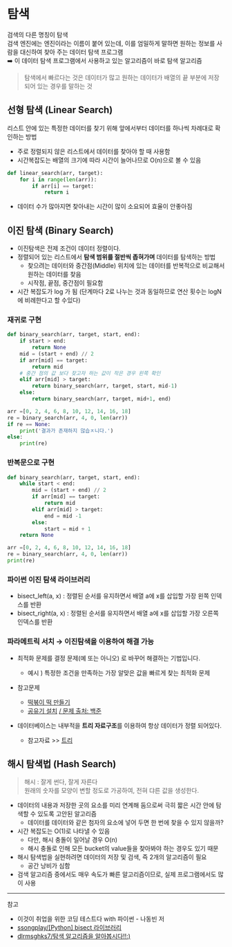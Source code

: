 # 탐색
검색의 다른 명칭이 탐색  
검색 엔진에는 엔진이라는 이름이 붙어 있는데, 이를 엄밀하게 말하면 원하는 정보를 사람을 대신하여 찾아 주는 데이터 탐색 프로그램  
➡️ 이 데이터 탐색 프로그램에서 사용하고 있는 알고리즘이 바로 탐색 알고리즘   

> 탐색에서 빠르다는 것은 데이터가 많고 원하는 데이터가 배열의 끝 부분에 저장되어 있는 경우를 말하는 것  
>

## 선형 탐색 (Linear Search)
리스트 안에 있는 특정한 데이터를 찾기 위해 앞에서부터 데이터를 하나씩 차례대로 확인하는 방법
- 주로 정렬되지 않은 리스트에서 데이터를 찾아야 할 때 사용함
- 시간복잡도는 배열의 크기에 따라 시간이 늘어나므로 O(n)으로 볼 수 있음
```python
def linear_search(arr, target):
    for i in range(len(arr)):
        if arr[i] == target:
            return i
```
- 데이터 수가 많아지면 찾아내는 시간이 많이 소요되어 효율이 안좋아짐

## 이진 탐색 (Binary Search)
- 이진탐색은 전제 조건이 데이터 정렬이다.
- 정렬되어 있는 리스트에서 **탐색 범위를 절반씩 좁혀가며** 데이터를 탐색하는 방법
    - 찾으려는 데이터와 중간점(Middle) 위치에 있는 데이터를 반복적으로 비교해서 원하는 데이터를 찾음
    - 시작점, 끝점, 중간점이 필요함
- 시간 복잡도가 log 가 됨 (단계마다 2로 나누는 것과 동일하므로 연산 횟수는 logN에 비례한다고 할 수있다)

### 재귀로 구현
```python
def binary_search(arr, target, start, end):
    if start > end:
        return None
    mid = (start + end) // 2
    if arr[mid] == target:
        return mid
    # 중간 점의 값 보다 찾고자 하는 값이 작은 경우 왼쪽 확인
    elif arr[mid] > target:
        return binary_search(arr, target, start, mid-1)
    else:
        return binary_search(arr, target, mid+1, end)

arr =[0, 2, 4, 6, 8, 10, 12, 14, 16, 18]
re = binary_search(arr, 4, 0, len(arr))
if re == None:
    print('결과가 존재하지 않습ㅈ니다.')
else:
    print(re)
```

### 반복문으로 구현
```python
def binary_search(arr, target, start, end):
    while start < end:
        mid = (start + end) // 2
        if arr[mid] == target:
            return mid
        elif arr[mid] > target:
            end = mid -1
        else:
            start = mid + 1
    return None

arr =[0, 2, 4, 6, 8, 10, 12, 14, 16, 18]
re = binary_search(arr, 4, 0, len(arr))
print(re)
```

### 파이썬 이진 탐색 라이브러리
- bisect_left(a, x) : 정렬된 순서를 유지하면서 배열 a에 x를 삽입할 가장 왼쪽 인덱스를 반환
- bisect_right(a, x) :  정렬된 순서를 유지하면서 배열 a에 x를 삽입할 가장 오른쪽 인덱스를 반환

### 파라메트릭 서치 → 이진탐색을 이용하여 해결 가능
- 최적화 문제를 결정 문제(예 또는 아니오) 로 바꾸어 해결하는 기법입니다.
    - 예시 ) 특정한 조건을 만족하는 가장 알맞은 값을 빠르게 찾는 최적화 문제
- 참고문제
    - [떡볶이 떡 만들기](https://github.com/SeeunChoi1/python-for-coding-test/blob/master/07/2.py)
    - [공유기 설치](https://github.com/SeeunChoi1/python-for-coding-test/blob/master/07/5.py) [/ 문제 출처: 백준](https://www.acmicpc.net/problem/2110)

- 데이터베이스는 내부적을 **트리 자료구조**를 이용하여 항상 데이터가 정렬 되어있다.
    - 참고자료 >> [트리](../dataStructure/tree.md)

## 해시 탐색법 (Hash Search)
> 해시 : 잘게 썬다, 잘게 자른다  
> 원래의 숫자를 모양이 변할 정도로 가공하여, 전혀 댜른 값을 생성한다.

- 데이터의 내용과 저장한 곳의 요소를 미리 연계해 둠으로써 극히 짧은 시간 안에 탐색할 수 있도록 고안된 알고리즘
    - 데이터를 데이터와 같은 첨자의 요소에 넣어 두면 한 번에 찾을 수 있지 않을까?
- 시간 복잡도는 O(1)로 나타낼 수 있음
    - 다만, 해시 충돌이 일어날 경우 O(n)
    - 해시 충돌로 인해 모든 bucket의 value들을 찾아봐야 하는 경우도 있기 때문
- 해시 탐색법을 실현하려면 데이터의 저장 및 검색, 즉 2개의 알고리즘이 필요
    - 공간 낭비가 심함
- 검색 알고리즘 중에서도 매우 속도가 빠른 알고리즘이므로, 실제 프로그램에서도 많이 사용

---
참고
- 이것이 취업을 위한 코딩 테스트다 with 파이썬 - 나동빈 저
- [ssongplay/[Python] bisect 라이브러리](https://velog.io/@ssongplay/Python-bisect-%EB%9D%BC%EC%9D%B4%EB%B8%8C%EB%9F%AC%EB%A6%AC)
- [dlrmsghks7/탐색 알고리즘을 알아봅시다!!:)](https://velog.io/@dlrmsghks7/%ED%83%90%EC%83%89-%EC%95%8C%EA%B3%A0%EB%A6%AC%EC%A6%98%EC%9D%84-%EC%95%8C%EC%95%84%EB%B4%85%EC%8B%9C%EB%8B%A4)